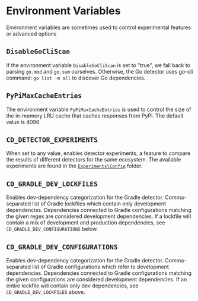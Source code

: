 # Environment Variables

Environment variables are sometimes used to control experimental features or advanced options

## `DisableGoCliScan`

If the environment variable `DisableGoCliScan` is set to "true", we fall back to parsing `go.mod` and `go.sum` ourselves. 
Otherwise, the Go detector uses go-cli command: `go list -m all` to discover Go dependencies.

## `PyPiMaxCacheEntries`

The environment variable `PyPiMaxCacheEntries` is used to control the size of the in-memory LRU cache that caches responses from PyPi.
The default value is 4096.

## `CD_DETECTOR_EXPERIMENTS`

When set to any value, enables detector experiments, a feature to compare the results of different detectors for the
same ecosystem. The available experiments are found in the [`Experiments\Config`](../src/Microsoft.ComponentDetection.Orchestrator/Experiments/Configs)
folder.

## `CD_GRADLE_DEV_LOCKFILES`

Enables dev-dependency categorization for the Gradle
detector. Comma-separated list of Gradle lockfiles which contain only
development dependencies.  Dependencies connected to Gradle
configurations matching the given regex are considered development
dependencies. If a lockfile will contain a mix of development and
production dependencies, see `CD_GRADLE_DEV_CONFIGURATIONS` below.

## `CD_GRADLE_DEV_CONFIGURATIONS`

Enables dev-dependency categorization for the Gradle
detector. Comma-separated list of Gradle configurations which refer to development dependencies.
Dependencies connected to Gradle configurations matching
the given configurations are considered development dependencies. 
If an entire lockfile will contain only dev dependencies, see `CD_GRADLE_DEV_LOCKFILES` above.

[1]: https://go.dev/ref/mod#go-mod-graph
